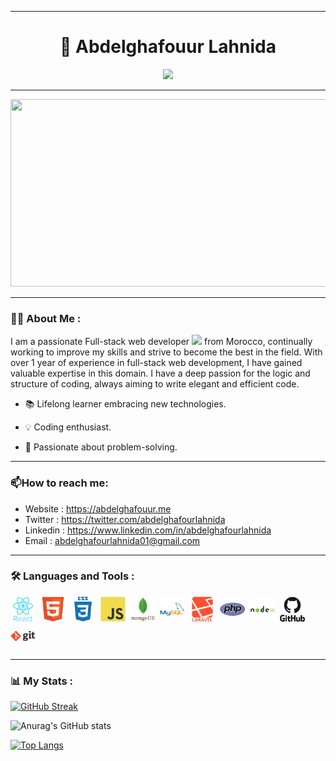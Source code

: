 

---
<div id="header" align="center">
  
# 🤺 Abdelghafouur Lahnida 
</div>
<div id="header" align="center">
  <img src="https://media.giphy.com/media/umYMU8G2ixG5mJBDo5/giphy.gif" width="100"/>
</div>

---

<div align="center">
  <img src="https://media.giphy.com/media/dWesBcTLavkZuG35MI/giphy.gif" width="600" height="300"/>
</div>

---

### :woman_technologist: About Me :

I am a passionate Full-stack web developer <img src="https://media.giphy.com/media/WUlplcMpOCEmTGBtBW/giphy.gif" width="30"> from Morocco, continually working to improve my skills and strive to become the best in the field. With over 1 year of experience in full-stack web development, I have gained valuable expertise in this domain. I have a deep passion for the logic and structure of coding, always aiming to write elegant and efficient code.

- 📚 Lifelong learner embracing new technologies.

- 💡 Coding enthusiast.

- 🎯 Passionate about problem-solving.

---

### :mailbox:How to reach me:
-  Website : https://abdelghafouur.me
-  Twitter : https://twitter.com/abdelghafourlahnida
-  Linkedin : https://www.linkedin.com/in/abdelghafourlahnida
-  Email : abdelghafourlahnida01@gmail.com

---

### :hammer_and_wrench: Languages and Tools :

<div>
  <img src="https://github.com/devicons/devicon/blob/master/icons/react/react-original-wordmark.svg" title="React" alt="React" width="40" height="40"/>&nbsp;
  <img src="https://github.com/devicons/devicon/blob/master/icons/html5/html5-original.svg" title="HTML5" alt="HTML" width="40" height="40"/>&nbsp;
  <img src="https://github.com/devicons/devicon/blob/master/icons/css3/css3-plain-wordmark.svg"  title="CSS3" alt="CSS" width="40" height="40"/>&nbsp;
  <img src="https://github.com/devicons/devicon/blob/master/icons/javascript/javascript-original.svg" title="JavaScript" alt="JavaScript" width="40" height="40"/>&nbsp;
  <img src="https://github.com/devicons/devicon/blob/master/icons/mongodb/mongodb-original-wordmark.svg" title="mongodb" alt="mongodb" width="40" height="40"/>&nbsp;
  <img src="https://github.com/devicons/devicon/blob/master/icons/mysql/mysql-original-wordmark.svg" title="MySQL"  alt="MySQL" width="40" height="40"/>&nbsp;
  <img src="https://github.com/devicons/devicon/blob/master/icons/laravel/laravel-plain-wordmark.svg" title="laravel" alt="laravel" width="40" height="40"/>&nbsp;
  <img src="https://github.com/devicons/devicon/blob/master/icons/php/php-original.svg" title="php" alt="php" width="40" height="40"/>&nbsp;
  <img src="https://github.com/devicons/devicon/blob/master/icons/nodejs/nodejs-original-wordmark.svg" title="NodeJS" alt="NodeJS" width="40" height="40"/>&nbsp;
  <img src="https://github.com/devicons/devicon/blob/master/icons/github/github-original-wordmark.svg" title="github" alt="github" width="40" height="40"/>&nbsp;
  <img src="https://github.com/devicons/devicon/blob/master/icons/git/git-original-wordmark.svg" title="Git" **alt="Git" width="40" height="40"/>
</div>

---

### 📊 My Stats :

  [![GitHub Streak](http://github-readme-streak-stats.herokuapp.com?user=abdelghafouur&theme=dark)](https://git.io/streak-stats)
  
  ![Anurag's GitHub stats](https://github-readme-stats.vercel.app/api?username=abdelghafouur&show_icons=true&theme=radical)
  
  [![Top Langs](https://github-readme-stats.vercel.app/api/top-langs/?username=abdelghafouur&layout=compact&theme=vision-friendly-dark)](https://github.com/anuraghazra/github-readme-stats)

